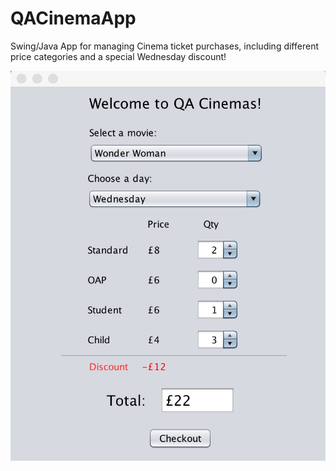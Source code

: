 # QACinemaApp

Swing/Java App for managing Cinema ticket purchases, including different price categories and a special Wednesday discount!

![Alt text](Screenshot.jpg?raw=true "App View")
